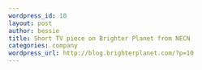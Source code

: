 ```yaml
--- 
wordpress_id: 10
layout: post
author: bessie
title: Short TV piece on Brighter Planet from NECN
categories: company
wordpress_url: http://blog.brighterplanet.com/?p=10
---
```

<object classid="clsid:d27cdb6e-ae6d-11cf-96b8-444553540000" width="425" height="355" codebase="http://download.macromedia.com/pub/shockwave/cabs/flash/swflash.cab#version=6,0,40,0"><param name="wmode" value="transparent" /><param name="src" value="http://www.youtube.com/v/tghNnltvsnc&amp;hl=en" /><embed type="application/x-shockwave-flash" width="425" height="355" src="http://www.youtube.com/v/tghNnltvsnc&amp;hl=en" wmode="transparent"></embed></object>
